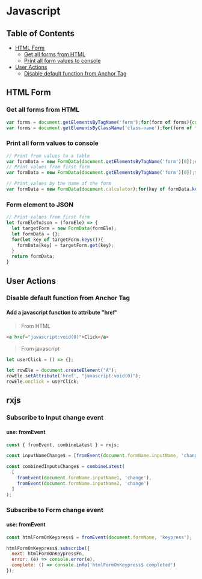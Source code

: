 # Javascript
## Table of Contents
+ [HTML Form](#HTML-Form)
  - [Get all forms from HTML](#Get-all-forms-from-HTML)
  - [Print all form values to console](#Print-all-form-values-to-console)
+ [User Actions](#User-Actions)
  - [Disable default function from Anchor Tag](#Disable-default-function-from-Anchor-Tag)


## HTML Form
### Get all forms from HTML
```js
var forms = document.getElementsByTagName('form');for(form of forms){console.log( `Form Name: '${form.name}'` )}
var forms = document.getElementsByClassName('class-name');for(form of forms){console.log( `Form Name: '${form.name}'` )}
```

### Print all form values to console
```js
// Print from values to a table
var formData = new FormData(document.getElementsByTagName('form')[0]);console.table(Array.from(formData));
// Print values from first form
var formData = new FormData(document.getElementsByTagName('form')[0]);for(key of formData.keys()){console.log( `${key}: '${formData.get(key)}'` )}

// Print values by the name of the form
var formData = new FormData(document.calculator);for(key of formData.keys()){console.log( `${key}: '${formData.get(key)}'` )}
```

### Form element to JSON
```js
// Print values from first form
let formEleToJson = (formEle) => {
  let targetForm = new FormData(formEle);
  let formData = {};
  for(let key of targetForm.keys()){
    formData[key] = targetForm.get(key);
  }
  return formData;
}
```

## User Actions
### Disable default function from Anchor Tag
#### Add a javascript function to attribute "href"
> From HTML
```html
<a href="javascript:void(0)">Click</a>
```
> From javascript
```js
let userClick = () => {};

let rowEle = document.createElement("A");
rowEle.setAttribute('href', "javascript:void(0)");
rowEle.onclick = userClick;
```


## rxjs
### Subscribe to Input change event
#### use: fromEvent
```js
const { fromEvent, combineLatest } = rxjs;

const inputNameChange$ = [fromEvent(document.formName.inputName, 'change');

const combinedInputsChange$ = combineLatest(
  [
    fromEvent(document.formName.inputName1, 'change'),
    fromEvent(document.formName.inputName2, 'change')
  ]
);
```

### Subscribe to Form change event
#### use: fromEvent
```js
const htmlFormOnKeypress$ = fromEvent(document.formName, 'keypress');

htmlFormOnKeypress$.subscribe({
  next: htmlFormOnKeypressFn,
  error: (e) => console.error(e),
  complete: () => console.info('htmlFormOnKeypress$ completed')
});
```




